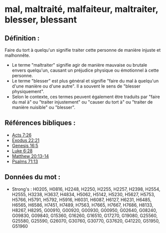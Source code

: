 # mal, maltraité, malfaiteur, maltraiter, blesser, blessant

## Définition :

Faire du tort à quelqu'un signifie traiter cette personne de manière injuste et malhonnête.

* Le terme "maltraiter" signifie agir de manière mauvaise ou brutale envers quelqu'un, causant un préjudice physique ou émotionnel à cette personne.
* Le terme "blesser" est plus général et signifie "faire du mal à quelqu'un d'une manière ou d'une autre". Il a souvent le sens de "blesser physiquement".
* Selon le contexte, ces termes peuvent également être traduits par "faire du mal à" ou "traiter injustement" ou "causer du tort à" ou "traiter de manière nuisible" ou "blesser".

## Références bibliques :

* [Acts 7:26](rc://en/tn/help/act/07/26)
* [Exodus 22:21](rc://en/tn/help/exo/22/21)
* [Genesis 16:5](rc://en/tn/help/gen/16/05)
* [Luke 6:28](rc://en/tn/help/luk/06/28)
* [Matthew 20:13-14](rc://en/tn/help/mat/20/13)
* [Psalms 71:13](rc://en/tn/help/psa/071/13)

## Données du mot :

* Strong's : H0205, H0816, H2248, H2250, H2255, H2257, H2398, H2554, H2555, H3238, H3637, H4834, H5062, H5142, H5230, H5627, H5753, H5766, H5791, H5792, H5916, H6031, H6087, H6127, H6231, H6485, H6565, H6586, H7451, H7489, H7563, H7665, H7667, H7686, H8133, H8267, H8295, G00910, G00920, G00930, G00950, G02640, G08240, G09830, G09840, G15360, G16260, G16510, G17270, G19080, G25560, G25580, G25590, G26070, G30760, G30770, G37620, G41220, G51950, G51960
